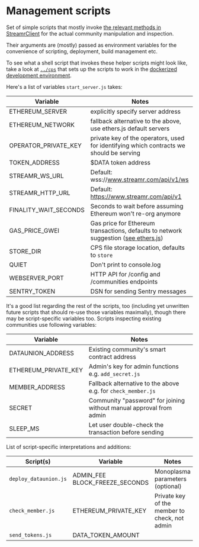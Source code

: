 # Management scripts

Set of simple scripts that mostly invoke [the relevant methods in StreamrClient](https://github.com/streamr-dev/streamr-client-javascript/blob/master/src/rest/CommunityEndpoints.js) for the actual community manipulation and inspection.

Their arguments are (mostly) passed as environment variables for the convenience of scripting, deployment, build management etc.

To see what a shell script that invokes these helper scripts might look like, take a look at [`../cps`](../cps) that sets up the scripts to work in the [dockerized development environment](https://github.com/streamr-dev/streamr-docker-dev).

Here's a list of variables `start_server.js` takes:

| Variable | Notes |
| --- | --- |
|  ETHEREUM_SERVER | explicitly specify server address |
|  ETHEREUM_NETWORK | fallback alternative to the above, use ethers.js default servers |
|  OPERATOR_PRIVATE_KEY | private key of the operators, used for identifying which contracts we should be serving |
|  TOKEN_ADDRESS | $DATA token address |
|  STREAMR_WS_URL | Default: wss://www.streamr.com/api/v1/ws |
|  STREAMR_HTTP_URL | Default: https://www.streamr.com/api/v1 |
|  FINALITY_WAIT_SECONDS | Seconds to wait before assuming Ethereum won't re-org anymore |
|  GAS_PRICE_GWEI | Gas price for Ethereum transactions, defaults to network suggestion ([see ethers.js](https://github.com/ethers-io/ethers.js/blob/061b0eae1d4c570aedd9bee1971afa43fcdae1a6/tests/make-tests/make-contract-interface.js#L330)) |
|  STORE_DIR | CPS file storage location, defaults to `store` |
|  QUIET | Don't print to console.log |
|  WEBSERVER_PORT | HTTP API for /config and /communities endpoints |
|  SENTRY_TOKEN | DSN for sending Sentry messages |

It's a good list regarding the rest of the scripts, too (including yet unwritten future scripts that should re-use those variables maximally), though there may be script-specific variables too. Scripts inspecting existing communities use following variables:

| Variable | Notes |
| --- | --- |
| DATAUNION_ADDRESS | Existing community's smart contract address |
| ETHEREUM_PRIVATE_KEY | Admin's key for admin functions e.g. `add_secret.js` |
| MEMBER_ADDRESS | Fallback alternative to the above e.g. for `check_member.js` |
| SECRET | Community "password" for joining without manual approval from admin |
| SLEEP_MS | Let user double-check the transaction before sending |

List of script-specific interpretations and additions:

| Script(s) | Variable | Notes |
| --- | --- | --- |
| `deploy_dataunion.js` | ADMIN_FEE BLOCK_FREEZE_SECONDS | Monoplasma parameters (optional) |
| `check_member.js` | ETHEREUM_PRIVATE_KEY | Private key of the member to check, not admin |
| `send_tokens.js` | DATA_TOKEN_AMOUNT | |
